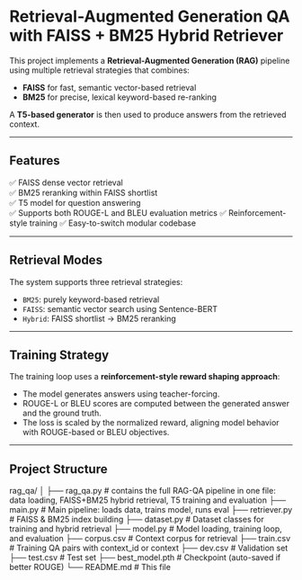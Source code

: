 # Retrieval-Augmented Generation QA with FAISS + BM25 Hybrid Retriever

This project implements a **Retrieval-Augmented Generation (RAG)** pipeline using multiple retrieval strategies that combines:
- **FAISS** for fast, semantic vector-based retrieval
- **BM25** for precise, lexical keyword-based re-ranking

A **T5-based generator** is then used to produce answers from the retrieved context.

---

## Features

✅ FAISS dense vector retrieval  
✅ BM25 reranking within FAISS shortlist  
✅ T5 model for question answering  
✅ Supports both ROUGE-L and BLEU evaluation metrics
✅ Reinforcement-style training 
✅ Easy-to-switch modular codebase

---
## Retrieval Modes

The system supports three retrieval strategies:
- `BM25`: purely keyword-based retrieval
- `FAISS`: semantic vector search using Sentence-BERT
- `Hybrid`: FAISS shortlist → BM25 reranking

---

## Training Strategy

The training loop uses a **reinforcement-style reward shaping approach**:
- The model generates answers using teacher-forcing.
- ROUGE-L or BLEU scores are computed between the generated answer and the ground truth.
- The loss is scaled by the normalized reward, aligning model behavior with ROUGE-based or BLEU objectives.

---

## Project Structure
rag_qa/
│
├── rag_qa.py # contains the full RAG-QA pipeline in one file: data loading, FAISS+BM25 hybrid retrieval, T5 training and evaluation
├── main.py # Main pipeline: loads data, trains model, runs eval
├── retriever.py # FAISS & BM25 index building
├── dataset.py # Dataset classes for training and hybrid retrieval
├── model.py # Model loading, training loop, and evaluation
├── corpus.csv # Context corpus for retrieval
├── train.csv # Training QA pairs with context_id or context
├── dev.csv # Validation set
├── test.csv # Test set
├── best_model.pth # Checkpoint (auto-saved if better ROUGE)
└── README.md # This file
